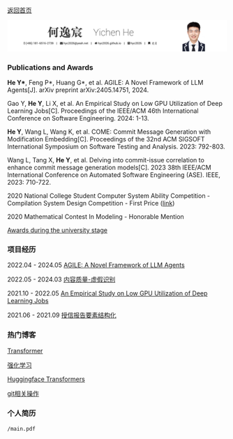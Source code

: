 [返回首页](/)

![title](title.png)

### Publications and Awards

**He Y\***, Feng P\*, Huang G\*, et al. AGILE: A Novel Framework of LLM Agents[J]. arXiv preprint arXiv:2405.14751, 2024.

Gao Y, **He Y**, Li X, et al. An Empirical Study on Low GPU Utilization of Deep Learning Jobs[C]. Proceedings of the IEEE/ACM 46th International Conference on Software Engineering. 2024: 1-13.

**He Y**, Wang L, Wang K, et al. COME: Commit Message Generation with Modification Embedding[C]. Proceedings of the 32nd ACM SIGSOFT International Symposium on Software Testing and Analysis. 2023: 792-803.

Wang L, Tang X, **He Y**, et al. Delving into commit-issue correlation to enhance commit message generation models[C]. 2023 38th IEEE/ACM International Conference on Automated Software Engineering (ASE). IEEE, 2023: 710-722.

2020 National College Student Computer System Ability Competition - Compilation System Design Competition - First Price ([link](https://compiler.educg.net/#/oldDetail?name=2020%E5%85%A8%E5%9B%BD%E5%A4%A7%E5%AD%A6%E7%94%9F%E8%AE%A1%E7%AE%97%E6%9C%BA%E7%B3%BB%E7%BB%9F%E8%83%BD%E5%8A%9B%E5%A4%A7%E8%B5%9B%E7%BC%96%E8%AF%91%E7%B3%BB%E7%BB%9F%E8%AE%BE%E8%AE%A1%E8%B5%9B))

2020 Mathematical Contest In Modeling - Honorable Mention

[Awards during the university stage](supports/README)

### 项目经历

2022.04 - 2024.05 [AGILE: A Novel Framework of LLM Agents](https://arxiv.org/pdf/2405.14751)

2022.05 - 2024.03 [内容质量-虚假识别](fakenews/README)

2021.10 - 2022.05 [An Empirical Study on Low GPU Utilization of Deep Learning Jobs](https://dl.acm.org/doi/abs/10.1145/3597503.3639232)

2021.06 - 2021.09 [授信报告要素结构化](sxbg/README)

### 热门博客

[Transformer](Transformer/Transformer.md)

[强化学习](rl/README)

[Huggingface Transformers](Transformers/README)

[git相关操作](git/README)

### 个人简历

```pdf
/main.pdf
```

